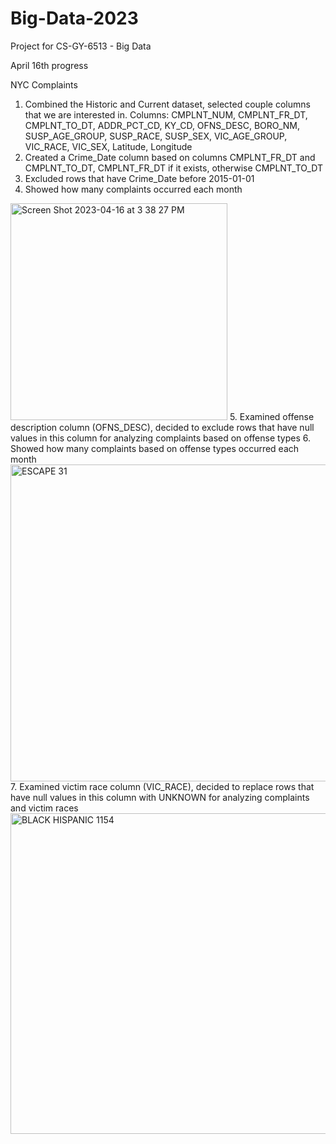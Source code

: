 # Big-Data-2023
Project for CS-GY-6513 - Big Data 

April 16th progress

NYC Complaints
1. Combined the Historic and Current dataset, selected couple columns that we are interested in. Columns: CMPLNT_NUM, CMPLNT_FR_DT, CMPLNT_TO_DT, ADDR_PCT_CD, KY_CD, OFNS_DESC, BORO_NM, SUSP_AGE_GROUP, SUSP_RACE, SUSP_SEX, VIC_AGE_GROUP, VIC_RACE, VIC_SEX, Latitude, Longitude
2. Created a Crime_Date column based on columns CMPLNT_FR_DT and CMPLNT_TO_DT, CMPLNT_FR_DT if it exists, otherwise CMPLNT_TO_DT
3. Excluded rows that have Crime_Date before 2015-01-01
4. Showed how many complaints occurred each month
<img width="347" alt="Screen Shot 2023-04-16 at 3 38 27 PM" src="https://user-images.githubusercontent.com/55362828/232338079-7f73fa7b-64f9-45de-a66d-27ce8ed8d10e.png">
5. Examined offense description column (OFNS_DESC), decided to exclude rows that have null values in this column for analyzing complaints based on offense types
6. Showed how many complaints based on offense types occurred each month
<img width="507" alt="ESCAPE 31" src="https://user-images.githubusercontent.com/55362828/232338084-41ccdfb2-2fd7-4b82-bf99-21589384ee9c.png">
7. Examined victim race column (VIC_RACE), decided to replace rows that have null values in this column with UNKNOWN for analyzing complaints and victim races
<img width="513" alt="BLACK HISPANIC 1154" src="https://user-images.githubusercontent.com/55362828/232338093-acb777c5-db63-4097-92c5-823d1969d8ee.png">

